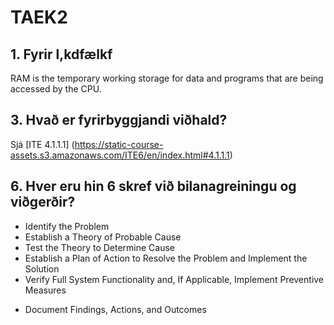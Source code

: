 # TAEK2

## 1. Fyrir     l,kdfælkf

RAM is the temporary working storage for data and programs that are being accessed by the CPU.

## 3.	Hvað er fyrirbyggjandi viðhald?

   Sjá [ITE 4.1.1.1] (https://static-course-assets.s3.amazonaws.com/ITE6/en/index.html#4.1.1.1)

## 6.	Hver eru hin 6 skref við bilanagreiningu og viðgerðir?

+ Identify the Problem
+ Establish a Theory of Probable Cause
+ Test the Theory to Determine Cause
+ Establish a Plan of Action to Resolve the Problem and Implement the Solution
+ Verify Full System Functionality and, If Applicable, Implement Preventive Measures
* Document Findings, Actions, and Outcomes

